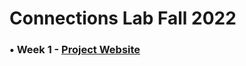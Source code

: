 # Connections Lab Fall 2022

### • Week 1 - [Project Website](https://github.com/swostikpati/Connections-Lab-Fall-22/tree/main/Week%201/1.2/Project)
